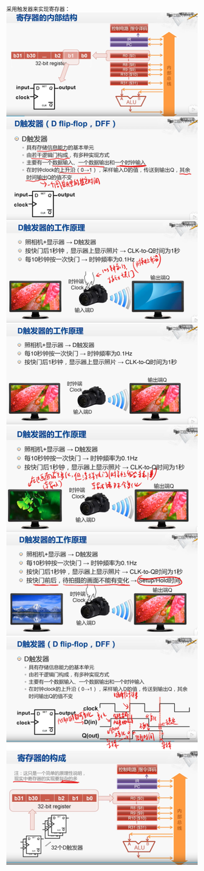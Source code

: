 采用触发器来实现寄存器：
![](images/2022-02-07-13-10-10.png)
![](images/2022-02-07-13-12-57.png)
![](images/2022-02-07-13-15-09.png)
![](images/2022-02-07-13-15-40.png)
![](images/2022-02-07-14-20-21.png)
![](images/2022-02-07-14-29-25.png)
![](images/2022-02-07-14-36-42.png)
![](images/2022-02-07-14-37-29.png)
